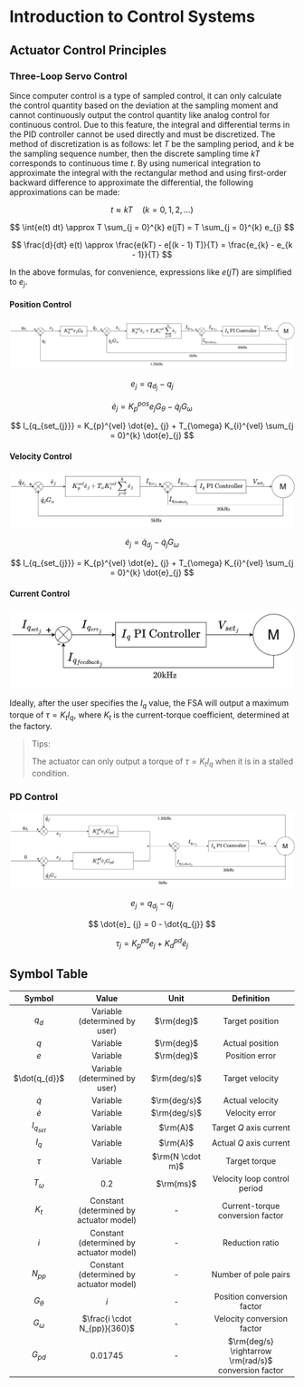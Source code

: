 # Introduction to Control Systems

## Actuator Control Principles

### Three-Loop Servo Control

Since computer control is a type of sampled control, it can only calculate the control quantity based on the deviation at the sampling moment and cannot continuously output the control quantity like analog control for continuous control. Due to this feature, the integral and differential terms in the PID controller cannot be used directly and must be discretized. The method of discretization is as follows: let $T$ be the sampling period, and $k$ be the sampling sequence number, then the discrete sampling time $kT$ corresponds to continuous time $t$. By using numerical integration to approximate the integral with the rectangular method and using first-order backward difference to approximate the differential, the following approximations can be made:

$$
t \approx kT \quad (k = 0, 1, 2, \dots)
$$

$$
\int{e(t) dt} \approx T \sum_{j = 0}^{k} e(jT) = T \sum_{j = 0}^{k} e_{j}
$$

$$
\frac{d}{dt} e(t) \approx \frac{e(kT) - e[(k - 1) T]}{T} = \frac{e_{k} - e_{k - 1}}{T}
$$

In the above formulas, for convenience, expressions like $e(jT)$ are simplified to $e_{j}$.

#### Position Control

![FSA Control Block Diagram - Position Control](../images/FSA%E6%8E%A7%E5%88%B6%E6%A1%86%E5%9B%BE-%E4%BD%8D%E7%BD%AE%E6%8E%A7%E5%88%B6.svg)

$$
e_{j} = q_{d_{j}} - q_{j}
$$

$$
\dot{e}_ {j} = K_{p}^{pos} e_{j} G_{\theta} - \dot{q}_ {j} G_{\omega}
$$

$$
I_{q_{set_{j}}} = K_{p}^{vel} \dot{e}_ {j} + T_{\omega} K_{i}^{vel} \sum_{j = 0}^{k} \dot{e}_{j}
$$

#### Velocity Control

![FSA Control Block Diagram - Velocity Control](../images/FSA%E6%8E%A7%E5%88%B6%E6%A1%86%E5%9B%BE-%E9%80%9F%E5%BA%A6%E6%8E%A7%E5%88%B6.svg)

$$
\dot{e}_ {j} = \dot{q}_ {d_{j}} - \dot{q}_ {j} G_{\omega}
$$

$$
I_{q_{set_{j}}} = K_{p}^{vel} \dot{e}_ {j} + T_{\omega} K_{i}^{vel} \sum_{j = 0}^{k} \dot{e}_{j}
$$

#### Current Control

![FSA Control Block Diagram - Current Control](../images/FSA%E6%8E%A7%E5%88%B6%E6%A1%86%E5%9B%BE-%E7%94%B5%E6%B5%81%E6%8E%A7%E5%88%B6.svg)

Ideally, after the user specifies the $I_{q}$ value, the FSA will output a maximum torque of $\tau = K_{t} I_{q}$, where $K_{t}$ is the current-torque coefficient, determined at the factory.

> Tips:
>
> The actuator can only output a torque of $\tau = K_{t} I_{q}$ when it is in a stalled condition.

### PD Control

![FSA Control Block Diagram - PD Control](../images/FSA%E6%8E%A7%E5%88%B6%E6%A1%86%E5%9B%BE-PD%E6%8E%A7%E5%88%B6.svg)

$$
e_{j} = q_{d_{j}} - q_{j}
$$

$$
\dot{e}_ {j} = 0 - \dot{q_{j}}
$$

$$
\tau_{j} = K_{p}^{pd} e_{j} + K_{d}^{pd} \dot{e}_{j}
$$

## Symbol Table

|    Symbol     |                  Value                  |       Unit       |                      Definition                       |
| :-----------: | :-------------------------------------: | :--------------: | :---------------------------------------------------: |
|    $q_{d}$    |      Variable (determined by user)      |    $\rm{deg}$    |                    Target position                    |
|      $q$      |                Variable                 |    $\rm{deg}$    |                    Actual position                    |
|      $e$      |                Variable                 |    $\rm{deg}$    |                    Position error                     |
| $\dot{q_{d}}$ |      Variable (determined by user)      |   $\rm{deg/s}$   |                    Target velocity                    |
|   $\dot{q}$   |                Variable                 |   $\rm{deg/s}$   |                    Actual velocity                    |
|   $\dot{e}$   |                Variable                 |   $\rm{deg/s}$   |                    Velocity error                     |
| $I_{q_{set}}$ |                Variable                 |     $\rm{A}$     |                Target $Q$ axis current                |
|    $I_{q}$    |                Variable                 |     $\rm{A}$     |                Actual $Q$ axis current                |
|    $\tau$     |                Variable                 | $\rm{N \cdot m}$ |                     Target torque                     |
| $T_{\omega}$  |                  $0.2$                  |    $\rm{ms}$     |             Velocity loop control period              |
|    $K_{t}$    | Constant (determined by actuator model) |        -         |           Current-torque conversion factor            |
|      $i$      | Constant (determined by actuator model) |        -         |                    Reduction ratio                    |
|   $N_{pp}$    | Constant (determined by actuator model) |        -         |                 Number of pole pairs                  |
| $G_{\theta}$  |                   $i$                   |        -         |              Position conversion factor               |
| $G_{\omega}$  |      $\frac{i \cdot N_{pp}}{360}$       |        -         |              Velocity conversion factor               |
|   $G_{pd}$    |                $0.01745$                |        -         | $\rm{deg/s} \rightarrow \rm{rad/s}$ conversion factor |

